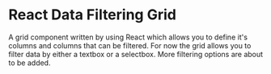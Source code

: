 # React Data Filtering Grid

A grid component written by using React which allows you to define it's columns and columns that can be filtered. For now the grid allows you to filter data by either a textbox or a selectbox. More filtering options are about to be added.
